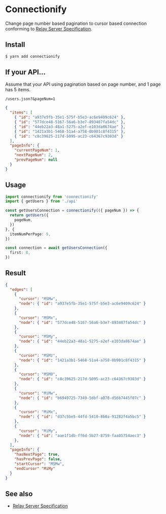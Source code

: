 # Connectionify

Change page number based pagination to cursor based connection conforming to [Relay Server Specification](https://relay.dev/docs/en/graphql-server-specification#connections).

## Install

```bash
$ yarn add connectionify
```

## If your API...

Assume that your API using pagination based on page number, and 1 page has 5 items.

```
/users.json?&pageNum=1
```

```json
{
  "items": [
    { "id": "a937e5fb-35e1-575f-b5e3-ac6e9409c624" },
    { "id": "577dce48-5167-56a6-b3e7-893407fa54dc" },
    { "id": "44eb22a3-48a1-5275-a2ef-e103da8674ae" },
    { "id": "1421a3b1-5468-51a4-a758-0b901c8f4315" },
    { "id": "c8c39625-217d-5095-ac23-c64367c9303d" }
  ],
  "pageInfo": {
    "currentPageNum": 1,
    "nextPageNum": 2,
    "prevPageNum": null
  }
}
```

## Usage

```typescript
import connectionify from 'connectionify'
import { getUsers } from './api'

const getUsersConnection = connectionify(({ pageNum }) => {
  return getUsers({
    pageNum,
  })
}, {
  itemNumPerPage: 5,
})

const connection = await getUsersConnection({
  first: 8,
})
```

## Result

```json
{
  "edges": [
    {
      "cursor": "MSMw",
      "node": { "id": "a937e5fb-35e1-575f-b5e3-ac6e9409c624" }
    },
    {
      "cursor": "MSMx",
      "node": { "id": "577dce48-5167-56a6-b3e7-893407fa54dc" }
    },
    {
      "cursor": "MSMy",
      "node": { "id": "44eb22a3-48a1-5275-a2ef-e103da8674ae" }
    },
    {
      "cursor": "MSMz",
      "node": { "id": "1421a3b1-5468-51a4-a758-0b901c8f4315" }
    },
    {
      "cursor": "MSM0",
      "node": { "id": "c8c39625-217d-5095-ac23-c64367c9303d" }
    },
    {
      "cursor": "MiMw",
      "node": { "id": "b6949725-7349-5dbf-a078-d56b7445f07c" }
    },
    {
      "cursor": "MiMx",
      "node": { "id": "d37c5be5-44fd-5410-8b0a-91282f4a5bc5" }
    },
    {
      "cursor": "MiMy",
      "node": { "id": "aae1f1db-ff6d-5b27-8759-faa05754aec3" }
    },
  ],
  "pageInfo": {
    "hasNextPage": true,
    "hasPrevPage": false,
    "startCursor": "MSMw",
    "endCursor" "MiMy"
  }
}
```

## See also
- [Relay Server Specification](https://relay.dev/docs/en/graphql-server-specification#connections)
